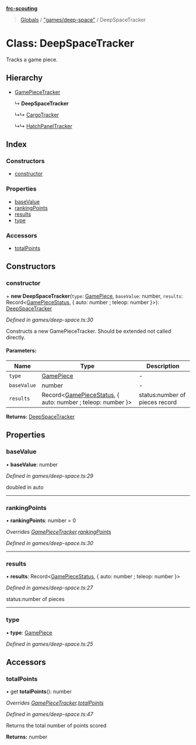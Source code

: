 **[frc-scouting](../README.md)**

> [Globals](../globals.md) / ["games/deep-space"](../modules/_games_deep_space_.md) / DeepSpaceTracker

# Class: DeepSpaceTracker

Tracks a game piece.

## Hierarchy

* [GamePieceTracker](_match_.gamepiecetracker.md)

  ↳ **DeepSpaceTracker**

  ↳↳ [CargoTracker](_games_deep_space_.cargotracker.md)

  ↳↳ [HatchPanelTracker](_games_deep_space_.hatchpaneltracker.md)

## Index

### Constructors

* [constructor](_games_deep_space_.deepspacetracker.md#constructor)

### Properties

* [baseValue](_games_deep_space_.deepspacetracker.md#basevalue)
* [rankingPoints](_games_deep_space_.deepspacetracker.md#rankingpoints)
* [results](_games_deep_space_.deepspacetracker.md#results)
* [type](_games_deep_space_.deepspacetracker.md#type)

### Accessors

* [totalPoints](_games_deep_space_.deepspacetracker.md#totalpoints)

## Constructors

### constructor

\+ **new DeepSpaceTracker**(`type`: [GamePiece](../modules/_games_deep_space_.md#gamepiece), `baseValue`: number, `results`: Record\<[GamePieceStatus](../modules/_games_deep_space_.md#gamepiecestatus), { auto: number ; teleop: number  }>): [DeepSpaceTracker](_games_deep_space_.deepspacetracker.md)

*Defined in games/deep-space.ts:30*

Constructs a new GamePieceTracker. Should be extended not called directly.

#### Parameters:

Name | Type | Description |
------ | ------ | ------ |
`type` | [GamePiece](../modules/_games_deep_space_.md#gamepiece) | - |
`baseValue` | number | - |
`results` | Record\<[GamePieceStatus](../modules/_games_deep_space_.md#gamepiecestatus), { auto: number ; teleop: number  }> | status:number of pieces record  |

**Returns:** [DeepSpaceTracker](_games_deep_space_.deepspacetracker.md)

## Properties

### baseValue

•  **baseValue**: number

*Defined in games/deep-space.ts:29*

doubled in auto

___

### rankingPoints

•  **rankingPoints**: number = 0

*Overrides [GamePieceTracker](_match_.gamepiecetracker.md).[rankingPoints](_match_.gamepiecetracker.md#rankingpoints)*

*Defined in games/deep-space.ts:30*

___

### results

•  **results**: Record\<[GamePieceStatus](../modules/_games_deep_space_.md#gamepiecestatus), { auto: number ; teleop: number  }>

*Defined in games/deep-space.ts:27*

status:number of pieces

___

### type

•  **type**: [GamePiece](../modules/_games_deep_space_.md#gamepiece)

*Defined in games/deep-space.ts:25*

## Accessors

### totalPoints

• get **totalPoints**(): number

*Overrides [GamePieceTracker](_match_.gamepiecetracker.md).[totalPoints](_match_.gamepiecetracker.md#totalpoints)*

*Defined in games/deep-space.ts:47*

Returns the total number of points scored

**Returns:** number
